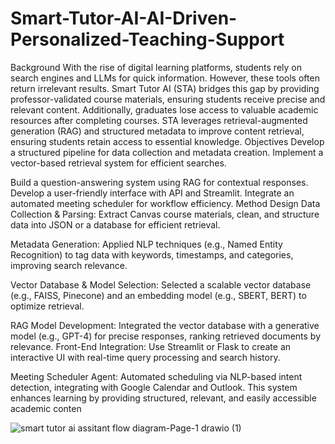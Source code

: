 # Smart-Tutor-AI-AI-Driven-Personalized-Teaching-Support

Background 
With the rise of digital learning platforms, students rely on search engines and LLMs for quick information. However, these tools often return irrelevant results. Smart Tutor AI (STA) bridges this gap by providing professor-validated course materials, ensuring students receive precise and relevant content. Additionally, graduates lose access to valuable academic resources after completing courses. STA leverages retrieval-augmented generation (RAG) and structured metadata to improve content retrieval, ensuring students retain access to essential knowledge.  Objectives  Develop a structured pipeline for data collection and metadata creation. Implement a vector-based retrieval system for efficient searches. 

Build a question-answering system using RAG for contextual responses. Develop a user-friendly interface with API and Streamlit. Integrate an automated meeting scheduler for workflow efficiency. Method Design  Data Collection & Parsing: Extract Canvas course materials, clean, and structure data into JSON or a database for efficient retrieval. 

Metadata Generation: Applied NLP techniques (e.g., Named Entity Recognition) to tag data with keywords, timestamps, and categories, improving search relevance. 

Vector Database & Model Selection: Selected a scalable vector database (e.g., FAISS, Pinecone) and an embedding model (e.g., SBERT, BERT) to optimize retrieval.

RAG Model Development: Integrated the vector database with a generative model (e.g., GPT-4) for precise responses, ranking retrieved documents by relevance. Front-End Integration: Use Streamlit or Flask to create an interactive UI with real-time query processing and search history. 

Meeting Scheduler Agent: Automated scheduling via NLP-based intent detection, integrating with Google Calendar and Outlook. This system enhances learning by providing structured, relevant, and easily accessible academic conten


![smart tutor ai assitant flow diagram-Page-1 drawio (1)](https://github.com/user-attachments/assets/fd4827f3-0157-430f-8d58-d64ac8bee433)
